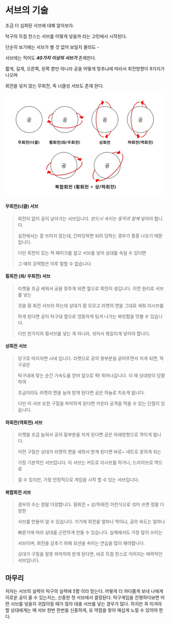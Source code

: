 # 서브의 기술

조금 더 심화된 서브에 대해 알아보자.

탁구의 득점 찬스는 서브를 어떻게 넣을까 라는 고민에서 시작된다.

단순히 보기에는 서브가 별 것 없어 보일지 몰라도 - 

서브에는 적어도 ***40가지 이상의 서브가*** 존재한다.

짧게, 길게, 오른쪽, 왼쪽 뿐만 아니라 공을 어떻게 맞추냐에 따라서 회전방향이 9가지가 나오며

회전을 넣지 않는 무회전, 즉 너클성 서브도 존재 한다.

<img src="/images/pinpong_serve.png"></img>



#### 무회전(너클) 서브

> 회전이 없이 공이 날아가는 서브입니다. *반드시 속이는 동작과 함께* 넣어야 합니다.
>
> 실전에서는 잘 쓰이지 않는데, 간파당하면 되려 당하는 경우가 종종 나오기 때문입니다.
>
> 다만 회전이 있는 척 페이크를 걸고 서브를 넣어 상대를 속일 수 있다면
>
> 그 때의 강력함은 이루 말할 수 없습니다.



#### 횡회전 (좌/ 우회전) 서브

> 라켓을 조금 세워서 공을 맞추게 되면 옆으로 회전이 생깁니다. 이런 원리로 서브를 넣는
>
> 것을 횡 회전 서브라 하는데 상대가 잘 모르고 라켓의 면을 그대로 세워 리시브를
>
> 하게 된다면 공이 탁구대 옆으로 엉뚱하게 팅겨 나가는 짜릿함을 맛볼 수 있습니다.
>
> 다만 한가지의 횡서브를 넣는 게 아니라, 섞어서 헷갈리게 넣어야 합니다.



#### 상회전 서브

> 당구로 따지자면 시네 입니다. 라켓으로 공의 윗부분을 긁어주면서 치게 되면, 탁구공은
>
> 탁구대에 맞는 순간 가속도를 얻어 앞으로 팍! 튀어나갑니다. 이 때 상대방이 당황하여
>
> 조금이라도 라켓의 면을 눕혀 받게 된다면 공은 하늘로 치솟게 됩니다. 
>
> 다만 이 서브 또한 구질을 파악하게 된다면 카운터 공격을 먹을 수 있는 단점이 있습니다.



#### 하회전(역회전) 서브

> 라켓을 조금 눕혀서 공의 밑부분을 치게 된다면 공은 아래방향으로 깍이게 됩니다.
>
> 이런 구질은 상대가 라켓의 면을 세워서 받게 된다면 바로~ 네트로 꽂히게 되는
>
> 가장 기본적인 서브입니다. 이 서브는 커트로 리시브를 하거나, 드라이브로 역으로
>
> 걸 수 있지만, 가장 안정적으로 게임을 시작 할 수 있는 서브입니다.



#### 복합회전 서브

> 경우의 수는 정말 다양합니다. 횡회전 + 상/하회전 이런식으로 섞어 쓰면 정말 다양한 
>
> 서브를 만들어 낼 수 있습니다. 거기에 회전을 얼마나 먹이냐, 공의 속도는 얼마나 
>
> 빠른가에 따라 상대를 곤란하게 만들 수 있습니다. 실제에서도 가장 많이 쓰이는
>
> 서브이며, 회전을 감추기 위해 모션을 속이는 연습을 많이 해야합니다.
>
> 상대가 구질을 잘못 파악하여 받게 된다면, 바로 득점 찬스로 이어지는 매력적인 서브입니다.





## 마무리

저자는 서브의 실력이 탁구의 실력에 5할 이라 믿는다. 어떻게 더 까다롭게 보내 나에게 이로운 공이 올 수 있는지는, 신중한 첫 서브에서 결정된다. 탁구게임을 진행하다보면 어떤 서브를 넣을지 귀찮아질 때가 많아 대충 서브를 넣는 경우가 많다. 하지만 꼭 이겨야 할 상대에게는 매 서브 한번 한번을 신중하게, 또 약점을 찾아 매섭게 노릴 수 있어야 한다.

